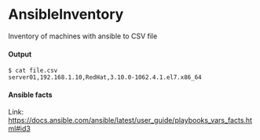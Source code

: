 # AnsibleInventory
Inventory of machines with ansible to CSV file


#### Output
```
$ cat file.csv 
server01,192.168.1.10,RedHat,3.10.0-1062.4.1.el7.x86_64
```

#### Ansible facts
Link: https://docs.ansible.com/ansible/latest/user_guide/playbooks_vars_facts.html#id3
